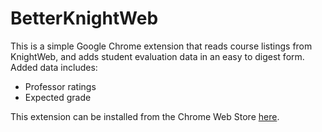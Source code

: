 BetterKnightWeb
=====
This is a simple Google Chrome extension that reads course listings from 
KnightWeb, and adds student evaluation data in an easy to digest form. Added 
data includes:
 - Professor ratings
 - Expected grade

This extension can be installed from the Chrome Web Store [here][chromestore].


[chromestore]: chrome.google.com/webstore/detail/betterknightweb/hfgkmnimkhgngfpkgfabkojgcpkbpdgk
